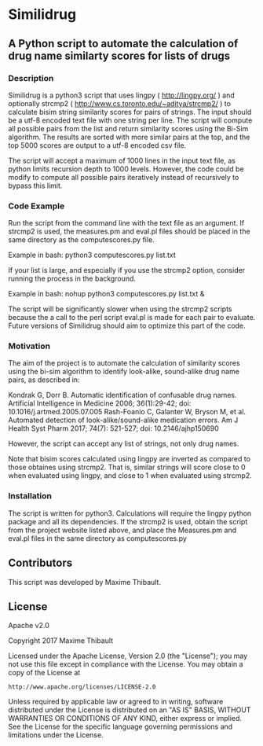 # Similidrug
## A Python script to automate the calculation of drug name similarty scores for lists of drugs

### Description

Similidrug is a python3 script that uses lingpy ( http://lingpy.org/ ) and optionally strcmp2 ( http://www.cs.toronto.edu/~aditya/strcmp2/ ) to calculate bisim string similarity scores for pairs of strings. The input should be a utf-8 encoded text file with one string per line. The script will compute all possible pairs from the list and return similarity scores using the Bi-Sim algorithm. The results are sorted with more similar pairs at the top, and the top 5000 scores are output to a utf-8 encoded csv file.

The script will accept a maximum of 1000 lines in the input text file, as python limits recursion depth to 1000 levels. However, the code could be modify to compute all possible pairs iteratively instead of recursively to bypass this limit.

### Code Example

Run the script from the command line with the text file as an argument. If strcmp2 is used, the measures.pm and eval.pl files should be placed in the same directory as the computescores.py file.

Example in bash: python3 computescores.py list.txt

If your list is large, and especially if you use the strcmp2 option, consider running the process in the background.

Example in bash: nohup python3 computescores.py list.txt &

The script will be significantly slower when using the strcmp2 scripts because the a call to the perl script eval.pl is made for each pair to evaluate. Future versions of Similidrug should aim to optimize this part of the code.

### Motivation

The aim of the project is to automate the calculation of similarity scores using the bi-sim algorithm to identify look-alike, sound-alike drug name pairs, as described in:

Kondrak G, Dorr B. Automatic identification of confusable drug names. Artificial Intelligence in Medicine 2006; 36(1):29-42; doi: 10.1016/j.artmed.2005.07.005
Rash-Foanio C, Galanter W, Bryson M, et al. Automated detection of look-alike/sound-alike medication errors. Am J Health Syst Pharm 2017; 74(7): 521-527; doi: 10.2146/ajhp150690

However, the script can accept any list of strings, not only drug names.

Note that bisim scores calculated using lingpy are inverted as compared to those obtaines using strcmp2. That is, similar strings will score close to 0 when evaluated using lingpy, and close to 1 when evaluated using strcmp2.

### Installation

The script is written for python3. Calculations will require the lingpy python package and all its dependencies. If the strcmp2 is used, obtain the script from the project website listed above, and place the Measures.pm and eval.pl files in the same directory as computescores.py


## Contributors

This script was developed by Maxime Thibault.

## License

Apache v2.0

Copyright 2017 Maxime Thibault

Licensed under the Apache License, Version 2.0 (the "License");
you may not use this file except in compliance with the License.
You may obtain a copy of the License at

    http://www.apache.org/licenses/LICENSE-2.0

Unless required by applicable law or agreed to in writing, software
distributed under the License is distributed on an "AS IS" BASIS,
WITHOUT WARRANTIES OR CONDITIONS OF ANY KIND, either express or implied.
See the License for the specific language governing permissions and
limitations under the License.